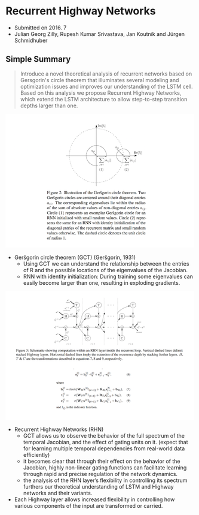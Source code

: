 # Recurrent Highway Networks

- Submitted on 2016. 7
- Julian Georg Zilly, Rupesh Kumar Srivastava, Jan Koutník and Jürgen Schmidhuber

## Simple Summary

>  Introduce a novel theoretical analysis of recurrent networks based on Gersgorin's circle theorem that illuminates several modeling and optimization issues and improves our understanding of the LSTM cell. Based on this analysis we propose Recurrent Highway Networks, which extend the LSTM architecture to allow step-to-step transition depths larger than one. 

![images](../../images/recurrent_highway_1.png)

- Geršgorin circle theorem (GCT) (Geršgorin, 1931)
	- Using GCT we can understand the relationship between the entries of R and the possible locations of the eigenvalues of the Jacobian.
	- RNN with identity initialization: During training some eigenvalues can easily become larger than one, resulting in exploding gradients.

![images](../../images/recurrent_highway_2.png)

- Recurrent Highway Networks (RHN)
	- GCT allows us to observe the behavior of the full spectrum of the temporal Jacobian, and the effect of gating units on it. (expect that for learning multiple temporal dependencies from real-world data efficiently)
	- it becomes clear that through their effect on the behavior of the Jacobian, highly non-linear gating functions can facilitate learning through rapid and precise regulation of the network dynamics.
	- the analysis of the RHN layer’s flexibility in controlling its spectrum furthers our theoretical understanding of LSTM and Highway networks and their variants.
- Each Highway layer allows increased flexibility in controlling how various components of the input are transformed or carried.